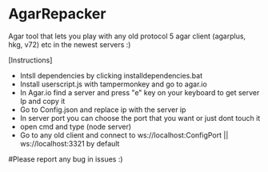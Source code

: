 # AgarRepacker
Agar tool that lets you play with any old protocol 5 agar client (agarplus, hkg, v72) etc in the newest servers :)

[Instructions]

- Intsll dependencies by clicking installdependencies.bat
- Install userscript.js with tampermonkey and go to agar.io
- In Agar.io find a server and press "e" key on your keyboard to get server Ip and copy it
- Go to Config.json and replace ip with the server ip
- In server port you can choose the port that you want or just dont touch it
- open cmd and type (node server)
- Go to any old client and connect to ws://localhost:ConfigPort || ws://localhost:3321 by default

#Please report any bug in issues :)
